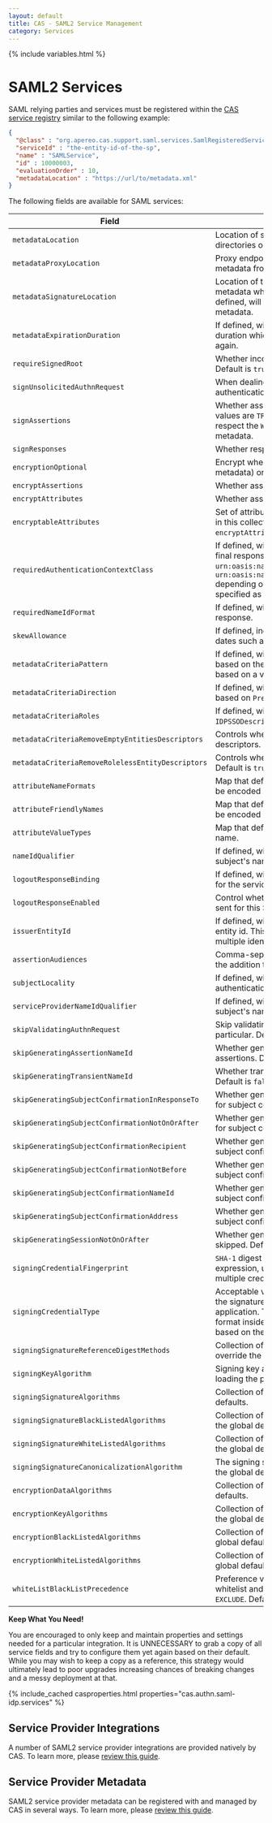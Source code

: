 ```yaml
---
layout: default
title: CAS - SAML2 Service Management
category: Services
---
```


{% include variables.html %}

# SAML2 Services

SAML relying parties and services must be registered within 
the [CAS service registry](../services/Service-Management.html) similar to the following example:

```json
{
  "@class" : "org.apereo.cas.support.saml.services.SamlRegisteredService",
  "serviceId" : "the-entity-id-of-the-sp",
  "name" : "SAMLService",
  "id" : 10000003,
  "evaluationOrder" : 10,
  "metadataLocation" : "https://url/to/metadata.xml"
}
```

The following fields are available for SAML services:

| Field                                             | Description                                                                                                                                                                                                                                                                                                                                                                              |
|---------------------------------------------------|------------------------------------------------------------------------------------------------------------------------------------------------------------------------------------------------------------------------------------------------------------------------------------------------------------------------------------------------------------------------------------------|
| `metadataLocation`                                | Location of service metadata defined from system files, classpath, directories or URL resources.                                                                                                                                                                                                                                                                                         |
| `metadataProxyLocation`                           | Proxy endpoint (`https://proxy-address:8901`) to fetch service metadata from URL resources.                                                                                                                                                                                                                                                                                              |
| `metadataSignatureLocation`                       | Location of the metadata signing certificate/public key to validate the metadata which must be defined from system files or classpath. If defined, will enforce the `SignatureValidationFilter` validation filter on metadata.                                                                                                                                                           |
| `metadataExpirationDuration`                      | If defined, will expire metadata in the cache after the indicated duration which will force CAS to retrieve and resolve the metadata again.                                                                                                                                                                                                                                              |
| `requireSignedRoot`                               | Whether incoming metadata's root element is required to be signed. Default is `true`.                                                                                                                                                                                                                                                                                                    |
| `signUnsolicitedAuthnRequest`                     | When dealing with Unsolicited SSO, determine whether the authentication request should be forcefully signed.                                                                                                                                                                                                                                                                             |
| `signAssertions`                                  | Whether assertions should be signed. Default is `FALSE`. Accepted values are `TRUE`, `FALSE`, `UNDEFINED`. When set to `UNDEFINED`, CAS will respect the `WantAssertionsSigned` flag in the SAML service provider metadata.                                                                                                                                                              |
| `signResponses`                                   | Whether responses should be signed. Default is `true`.                                                                                                                                                                                                                                                                                                                                   |
| `encryptionOptional`                              | Encrypt whenever possible (i.e a compatible key is found in the peer's metadata) or skip encryption otherwise. Default is `false`.                                                                                                                                                                                                                                                       |
| `encryptAssertions`                               | Whether assertions should be encrypted. Default is `false`.                                                                                                                                                                                                                                                                                                                              |
| `encryptAttributes`                               | Whether assertion attributes should be encrypted. Default is `false`.                                                                                                                                                                                                                                                                                                                    |
| `encryptableAttributes`                           | Set of attributes nominated for encryption, disqualifying others absent in this collection. Default (i.e. `*`) is to encrypt all once `encryptAttributes` is true.                                                                                                                                                                                                                       |
| `requiredAuthenticationContextClass`              | If defined, will specify the SAML authentication context class in the final response. If undefined, the authentication class will either be `urn:oasis:names:tc:SAML:2.0:ac:classes:unspecified` or `urn:oasis:names:tc:SAML:2.0:ac:classes:PasswordProtectedTransport` depending on the SAML authentication request. The value may be specified as a path to an external Groovy script. |
| `requiredNameIdFormat`                            | If defined, will force the indicated Name ID format in the final SAML response.                                                                                                                                                                                                                                                                                                          |
| `skewAllowance`                                   | If defined, indicates number of seconds used to skew authentication dates such as valid-from and valid-until elements, etc.                                                                                                                                                                                                                                                              |
| `metadataCriteriaPattern`                         | If defined, will force an entity id filter on the metadata aggregate based on the `PredicateFilter` to include/exclude specific entity ids based on a valid regex pattern.                                                                                                                                                                                                               |
| `metadataCriteriaDirection`                       | If defined, will force an entity id filter on the metadata aggregate based on `PredicateFilter`. Allowed values are `INCLUDE`,`EXCLUDE`.                                                                                                                                                                                                                                                 |
| `metadataCriteriaRoles`                           | If defined, will allow the defined metadata roles (i.e. `SPSSODescriptor`, `IDPSSODescriptor`). Default is `SPSSODescriptor`.                                                                                                                                                                                                                                                            |
| `metadataCriteriaRemoveEmptyEntitiesDescriptors`  | Controls whether to keep entities descriptors that contain no entity descriptors. Default is `true`.                                                                                                                                                                                                                                                                                     |
| `metadataCriteriaRemoveRolelessEntityDescriptors` | Controls whether to keep entity descriptors that contain no roles. Default is `true`.                                                                                                                                                                                                                                                                                                    |
| `attributeNameFormats`                            | Map that defines attribute name formats for a given attribute name to be encoded in the SAML response.                                                                                                                                                                                                                                                                                   |
| `attributeFriendlyNames`                          | Map that defines attribute friendly names for a given attribute name to be encoded in the SAML response.                                                                                                                                                                                                                                                                                 |
| `attributeValueTypes`                             | Map that defines the type of attribute values for a given attribute name.                                                                                                                                                                                                                                                                                                                |
| `nameIdQualifier`                                 | If defined, will overwrite the `NameQualifier` attribute of the produced subject's name id.                                                                                                                                                                                                                                                                                              |
| `logoutResponseBinding`                           | If defined, will overwrite the binding used to prepare logout responses for the service provider.                                                                                                                                                                                                                                                                                        |
| `logoutResponseEnabled`                           | Control whether SAML2 logout responses should be generated and sent for this SAML2 service provider.                                                                                                                                                                                                                                                                                     |
| `issuerEntityId`                                  | If defined, will override the issue value with the given identity provider entity id. This may be useful in cases where CAS needs to maintain multiple identity provider entity ids.                                                                                                                                                                                                     |
| `assertionAudiences`                              | Comma-separated list of audience urls to include in the assertion, in the addition to the entity id.                                                                                                                                                                                                                                                                                     |
| `subjectLocality`                                 | If defined, will overwrite the `SubjectLocality` attribute of the SAML2 authentication statement.                                                                                                                                                                                                                                                                                        |
| `serviceProviderNameIdQualifier`                  | If defined, will overwrite the `SPNameQualifier` attribute of the produced subject's name id.                                                                                                                                                                                                                                                                                            |
| `skipValidatingAuthnRequest`                      | Skip validating the SAML2 authentication request and its signature in particular. Default is `false`.                                                                                                                                                                                                                                                                                    |
| `skipGeneratingAssertionNameId`                   | Whether generation of a name identifier should be skipped for assertions. Default is `false`.                                                                                                                                                                                                                                                                                            |
| `skipGeneratingTransientNameId`                   | Whether transient name identifier generation should be skipped. Default is `false`.                                                                                                                                                                                                                                                                                                      |
| `skipGeneratingSubjectConfirmationInResponseTo`   | Whether generation of the `InResponseTo` element should be skipped for subject confirmations. Default is `false`.                                                                                                                                                                                                                                                                        |
| `skipGeneratingSubjectConfirmationNotOnOrAfter`   | Whether generation of the `NotOnOrBefore` element should be skipped for subject confirmations. Default is `false`.                                                                                                                                                                                                                                                                       |
| `skipGeneratingSubjectConfirmationRecipient`      | Whether generation of the `Recipient` element should be skipped for subject confirmations. Default is `false`.                                                                                                                                                                                                                                                                           |
| `skipGeneratingSubjectConfirmationNotBefore`      | Whether generation of the `NotBefore` element should be skipped for subject confirmations. Default is `true`.                                                                                                                                                                                                                                                                            |
| `skipGeneratingSubjectConfirmationNameId`         | Whether generation of the `NameID` element should be skipped for subject confirmations. Default is `true`.                                                                                                                                                                                                                                                                               |
| `skipGeneratingSubjectConfirmationAddress`        | Whether generation of the `Address` element should be skipped for subject confirmations. Default is `false`.                                                                                                                                                                                                                                                                             |
| `skipGeneratingSessionNotOnOrAfter`               | Whether generation of the `SessionNotOnOrAfter` element should be skipped. Default is `false`.                                                                                                                                                                                                                                                                                           |
| `signingCredentialFingerprint`                    | `SHA-1` digest of the signing credential's public key, parsed as a regular expression, used for the purposes of key rotation when dealing with multiple credentials.                                                                                                                                                                                                                     |
| `signingCredentialType`                           | Acceptable values are `BASIC` and `X509`. This setting controls the type of the signature block produced in the final SAML response for this application. The latter, being the default, encodes the signature in `PEM` format inside a `X509Data` block while the former encodes the signature based on the resolved public key under a `DEREncodedKeyValue` block.                     |
| `signingSignatureReferenceDigestMethods`          | Collection of signing signature reference digest methods, if any, to override the global defaults.                                                                                                                                                                                                                                                                                       |
| `signingKeyAlgorithm`                             | Signing key algorithm to forcibly use for signing operations when loading the private key. Default is `RSA`.                                                                                                                                                                                                                                                                             |
| `signingSignatureAlgorithms`                      | Collection of signing signature algorithms, if any, to override the global defaults.                                                                                                                                                                                                                                                                                                     |
| `signingSignatureBlackListedAlgorithms`           | Collection of rejected signing signature algorithms, if any, to override the global defaults.                                                                                                                                                                                                                                                                                            |
| `signingSignatureWhiteListedAlgorithms`           | Collection of allowed signing signature algorithms, if any, to override the global defaults.                                                                                                                                                                                                                                                                                             |
| `signingSignatureCanonicalizationAlgorithm`       | The signing signature canonicalization algorithm, if any, to override the global defaults.                                                                                                                                                                                                                                                                                               |
| `encryptionDataAlgorithms`                        | Collection of encryption data algorithms, if any, to override the global defaults.                                                                                                                                                                                                                                                                                                       |
| `encryptionKeyAlgorithms`                         | Collection of encryption key transport algorithms, if any, to override the global defaults.                                                                                                                                                                                                                                                                                              |
| `encryptionBlackListedAlgorithms`                 | Collection of rejected encryption algorithms, if any, to override the global defaults.                                                                                                                                                                                                                                                                                                   |
| `encryptionWhiteListedAlgorithms`                 | Collection of allowed encryption algorithms, if any, to override the global defaults.                                                                                                                                                                                                                                                                                                    |
| `whiteListBlackListPrecedence`                    | Preference value indicating which should take precedence when both whitelist and blacklist are non-empty. Accepted values are `INCLUDE` or `EXCLUDE`. Default is `INCLUDE`.                                                                                                                                                                                                              |

<div class="alert alert-info"><strong>Keep What You Need!</strong><p>You are encouraged to only keep and maintain properties and settings needed for a 
particular integration. It is UNNECESSARY to grab a copy of all service fields and try to configure them yet again based on their default. While 
you may wish to keep a copy as a reference, this strategy would ultimately lead to poor upgrades increasing chances of breaking changes and a messy 
deployment at that.</p></div>

{% include_cached casproperties.html properties="cas.authn.saml-idp.services" %}

## Service Provider Integrations

A number of SAML2 service provider integrations are provided natively by CAS. To learn more,
please [review this guide](../integration/Configuring-SAML-SP-Integrations.html).

## Service Provider Metadata

SAML2 service provider metadata can be registered with and managed by CAS in several ways. To learn more, 
please [review this guide](../installation/SAML2-ServiceProvider-Metadata.html).
